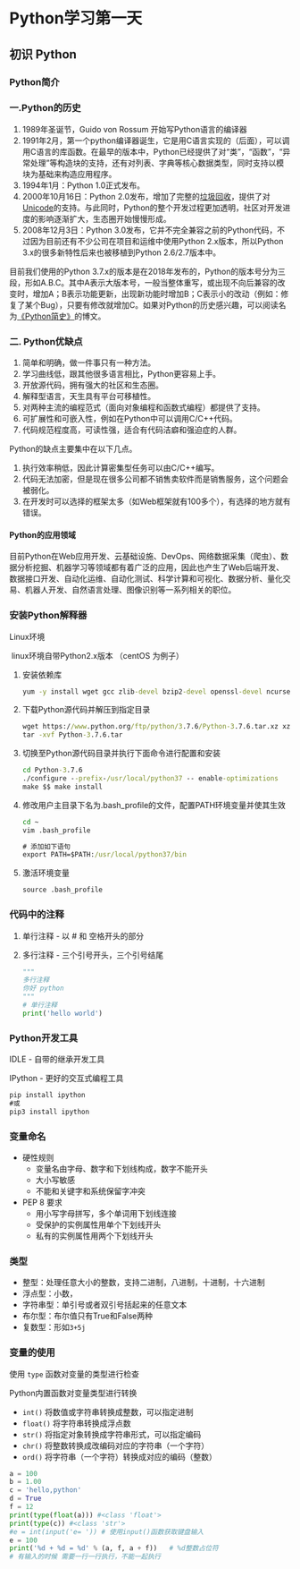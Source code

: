 # Python学习第一天

  ## 初识 Python

### Python简介

### 一.Python的历史

1.  1989年圣诞节，Guido von Rossum 开始写Python语言的编译器
2. 1991年2月，第一个python编译器诞生，它是用C语言实现的（后面），可以调用C语言的库函数。在最早的版本中，Python已经提供了对“类”，“函数”，“异常处理”等构造块的支持，还有对列表、字典等核心数据类型，同时支持以模块为基础来构造应用程序。
3. 1994年1月：Python 1.0正式发布。
4. 2000年10月16日：Python 2.0发布，增加了完整的[垃圾回收](https://zh.wikipedia.org/wiki/垃圾回收_(計算機科學))，提供了对[Unicode](https://zh.wikipedia.org/wiki/Unicode)的支持。与此同时，Python的整个开发过程更加透明，社区对开发进度的影响逐渐扩大，生态圈开始慢慢形成。
5. 2008年12月3日：Python 3.0发布，它并不完全兼容之前的Python代码，不过因为目前还有不少公司在项目和运维中使用Python 2.x版本，所以Python 3.x的很多新特性后来也被移植到Python 2.6/2.7版本中。

目前我们使用的Python 3.7.x的版本是在2018年发布的，Python的版本号分为三段，形如A.B.C。其中A表示大版本号，一般当整体重写，或出现不向后兼容的改变时，增加A；B表示功能更新，出现新功能时增加B；C表示小的改动（例如：修复了某个Bug），只要有修改就增加C。如果对Python的历史感兴趣，可以阅读名为[《Python简史》](http://www.cnblogs.com/vamei/archive/2013/02/06/2892628.html)的博文。

### 二. Python优缺点

1. 简单和明确，做一件事只有一种方法。
2. 学习曲线低，跟其他很多语言相比，Python更容易上手。
3. 开放源代码，拥有强大的社区和生态圈。
4. 解释型语言，天生具有平台可移植性。
5. 对两种主流的编程范式（面向对象编程和函数式编程）都提供了支持。
6. 可扩展性和可嵌入性，例如在Python中可以调用C/C++代码。
7. 代码规范程度高，可读性强，适合有代码洁癖和强迫症的人群。

Python的缺点主要集中在以下几点。

1. 执行效率稍低，因此计算密集型任务可以由C/C++编写。
2. 代码无法加密，但是现在很多公司都不销售卖软件而是销售服务，这个问题会被弱化。
3. 在开发时可以选择的框架太多（如Web框架就有100多个），有选择的地方就有错误。

#### Python的应用领域

目前Python在Web应用开发、云基础设施、DevOps、网络数据采集（爬虫）、数据分析挖掘、机器学习等领域都有着广泛的应用，因此也产生了Web后端开发、数据接口开发、自动化运维、自动化测试、科学计算和可视化、数据分析、量化交易、机器人开发、自然语言处理、图像识别等一系列相关的职位。

### 安装Python解释器

Linux环境

​	linux环境自带Python2.x版本 （centOS 为例子）

1. 安装依赖库

   ```cmd
   yum -y install wget gcc zlib-devel bzip2-devel openssl-devel ncurses-devel sqlite-devel readline-devel tk-devel gdbm-devel db4-devel libpcap-devel xz-devel libffi-devel
   ```

2. 下载Python源代码并解压到指定目录

   ```cmd
   wget https://www.python.org/ftp/python/3.7.6/Python-3.7.6.tar.xz xz -d Python-3.7.6.tar.xz
   tar -xvf Python-3.7.6.tar
   ```

3. 切换至Python源代码目录并执行下面命令进行配置和安装

   ```cmd
   cd Python-3.7.6
   ./configure --prefix-/usr/local/python37 -- enable-optimizations
   make $$ make install
   ```

4. 修改用户主目录下名为.bash_profile的文件，配置PATH环境变量并使其生效

   ```cmd
   cd ~
   vim .bash_profile
   
   # 添加如下语句
   export PATH=$PATH:/usr/local/python37/bin 
   ```

5. 激活环境变量

   ```cmd
   source .bash_profile
   ```

### 代码中的注释

1. 单行注释 - 以 # 和 空格开头的部分

2. 多行注释 - 三个引号开头，三个引号结尾

   ```python
   """
   多行注释
   你好 python
   """
   # 单行注释
   print('hello world')
   ```

### Python开发工具

IDLE - 自带的继承开发工具

IPython - 更好的交互式编程工具

```cmd
pip install ipython
#或
pip3 install ipython
```

### 变量命名

- 硬性规则
  - 变量名由字母、数字和下划线构成，数字不能开头
  - 大小写敏感
  - 不能和关键字和系统保留字冲突
- PEP 8 要求
  - 用小写字母拼写，多个单词用下划线连接
  - 受保护的实例属性用单个下划线开头
  - 私有的实例属性用两个下划线开头

### 类型

- 整型：处理任意大小的整数，支持二进制，八进制，十进制，十六进制
- 浮点型：小数，
- 字符串型：单引号或者双引号括起来的任意文本
- 布尔型：布尔值只有True和False两种
- 复数型：形如`3+5j`

### 变量的使用

使用 `type` 函数对变量的类型进行检查

Python内置函数对变量类型进行转换

- `int()`   将数值或字符串转换成整数，可以指定进制
- `float()` 将字符串转换成浮点数
- `str()`     将指定对象转换成字符串形式，可以指定编码
- `chr()`      将整数转换成改编码对应的字符串（一个字符）
- `ord()`       将字符串（一个字符）转换成对应的编码（整数）

```python
a = 100
b = 1.00
c = 'hello,python'
d = True
f = 12
print(type(float(a))) #<class 'float'>
print(type(c)) #<class 'str'>
#e = int(input('e= ')) # 使用input()函数获取键盘输入
e = 100
print('%d + %d = %d' % (a, f, a + f))   # %d整数占位符
# 有输入的时候 需要一行一行执行，不能一起执行
```

